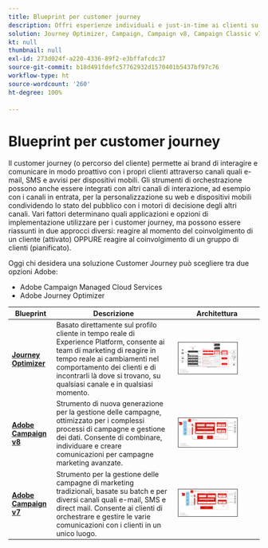 ```yaml
---
title: Blueprint per customer journey
description: Offri esperienze individuali e just-in-time ai clienti su più schermi.
solution: Journey Optimizer, Campaign, Campaign v8, Campaign Classic v7, Campaign Standard, Experience Platform
kt: null
thumbnail: null
exl-id: 273d024f-a220-4336-89f2-e3bffafcdc37
source-git-commit: b18d491fdefc57762932d1570401b5437bf97c76
workflow-type: ht
source-wordcount: '260'
ht-degree: 100%

---
```


# Blueprint per customer journey

Il customer journey (o percorso del cliente) permette ai brand di interagire e comunicare in modo proattivo con i propri clienti attraverso canali quali e-mail, SMS e avvisi per dispositivi mobili. Gli strumenti di orchestrazione possono anche essere integrati con altri canali di interazione, ad esempio con i canali in entrata, per la personalizzazione su web e dispositivi mobili condividendo lo stato del pubblico con i motori di decisione degli altri canali. Vari fattori determinano quali applicazioni e opzioni di implementazione utilizzare per i customer journey, ma possono essere riassunti in due approcci diversi: reagire al momento del coinvolgimento di un cliente (attivato) OPPURE reagire al coinvolgimento di un gruppo di clienti (pianificato).

Oggi chi desidera una soluzione Customer Journey può scegliere tra due opzioni Adobe:

<ul><li>Adobe Campaign Managed Cloud Services</li><li>Adobe Journey Optimizer</li></ul>

| Blueprint | Descrizione | Architettura |
|---|---|---|
| **[Journey Optimizer](journey-optimizer.md)** | Basato direttamente sul profilo cliente in tempo reale di Experience Platform, consente ai team di marketing di reagire in tempo reale ai cambiamenti nel comportamento dei clienti e di incontrarli là dove si trovano, su qualsiasi canale e in qualsiasi momento. | <img src="assets/ajo-architecture.svg" alt="Architettura di riferimento per il blueprint Journey Optimizer" style="width:75%; border:1px solid #4a4a4a" /> |
| **[Adobe Campaign v8](campaign-v8.md)** | Strumento di nuova generazione per la gestione delle campagne, ottimizzato per i complessi processi di campagne e gestione dei dati. Consente di combinare, individuare e creare comunicazioni per campagne marketing avanzate. | <img src="assets/campaign-v8-architecture.svg" alt="Architettura di riferimento per il blueprint per Campaign v8" style="width:75%; border:1px solid #4a4a4a" /> |
| **[Adobe Campaign v7](campaign-v7.md)** | Strumento per la gestione delle campagne di marketing tradizionali, basate su batch e per diversi canali quali e-mail, SMS e direct mail. Consente ai clienti di orchestrare e gestire le varie comunicazioni con i clienti in un unico luogo. | <img src="assets/campaign-v7-architecture.svg" alt="Architettura di riferimento per il blueprint per Campaign v7" style="width:75%; border:1px solid #4a4a4a" /> |
